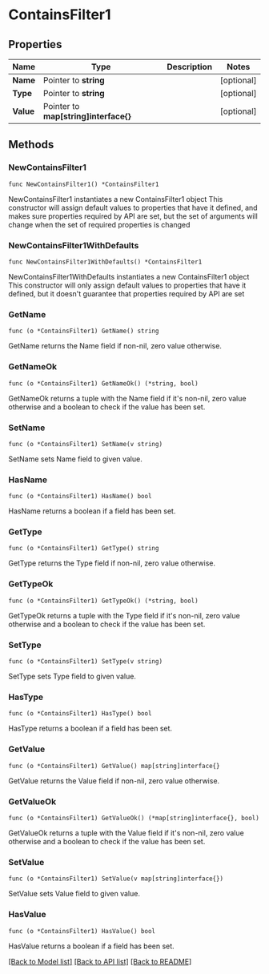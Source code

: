 # ContainsFilter1

## Properties

Name | Type | Description | Notes
------------ | ------------- | ------------- | -------------
**Name** | Pointer to **string** |  | [optional] 
**Type** | Pointer to **string** |  | [optional] 
**Value** | Pointer to **map[string]interface{}** |  | [optional] 

## Methods

### NewContainsFilter1

`func NewContainsFilter1() *ContainsFilter1`

NewContainsFilter1 instantiates a new ContainsFilter1 object
This constructor will assign default values to properties that have it defined,
and makes sure properties required by API are set, but the set of arguments
will change when the set of required properties is changed

### NewContainsFilter1WithDefaults

`func NewContainsFilter1WithDefaults() *ContainsFilter1`

NewContainsFilter1WithDefaults instantiates a new ContainsFilter1 object
This constructor will only assign default values to properties that have it defined,
but it doesn't guarantee that properties required by API are set

### GetName

`func (o *ContainsFilter1) GetName() string`

GetName returns the Name field if non-nil, zero value otherwise.

### GetNameOk

`func (o *ContainsFilter1) GetNameOk() (*string, bool)`

GetNameOk returns a tuple with the Name field if it's non-nil, zero value otherwise
and a boolean to check if the value has been set.

### SetName

`func (o *ContainsFilter1) SetName(v string)`

SetName sets Name field to given value.

### HasName

`func (o *ContainsFilter1) HasName() bool`

HasName returns a boolean if a field has been set.

### GetType

`func (o *ContainsFilter1) GetType() string`

GetType returns the Type field if non-nil, zero value otherwise.

### GetTypeOk

`func (o *ContainsFilter1) GetTypeOk() (*string, bool)`

GetTypeOk returns a tuple with the Type field if it's non-nil, zero value otherwise
and a boolean to check if the value has been set.

### SetType

`func (o *ContainsFilter1) SetType(v string)`

SetType sets Type field to given value.

### HasType

`func (o *ContainsFilter1) HasType() bool`

HasType returns a boolean if a field has been set.

### GetValue

`func (o *ContainsFilter1) GetValue() map[string]interface{}`

GetValue returns the Value field if non-nil, zero value otherwise.

### GetValueOk

`func (o *ContainsFilter1) GetValueOk() (*map[string]interface{}, bool)`

GetValueOk returns a tuple with the Value field if it's non-nil, zero value otherwise
and a boolean to check if the value has been set.

### SetValue

`func (o *ContainsFilter1) SetValue(v map[string]interface{})`

SetValue sets Value field to given value.

### HasValue

`func (o *ContainsFilter1) HasValue() bool`

HasValue returns a boolean if a field has been set.


[[Back to Model list]](../README.md#documentation-for-models) [[Back to API list]](../README.md#documentation-for-api-endpoints) [[Back to README]](../README.md)


